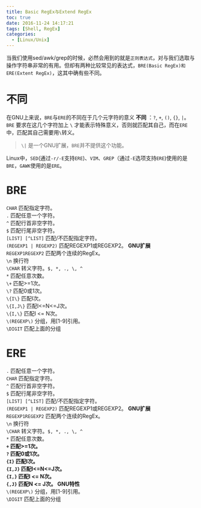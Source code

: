 ```yaml
---
title: Basic RegEx与Extend RegEx
toc: true
date: 2016-11-24 14:17:21
tags: [Shell, RegEx]
categories: 
  - [Linux/Unix]
---
```

当我们使用sed/awk/grep的时候，必然会用到的就是`正则表达式`，对与我们选取与操作字符串非常的有用。但却有两种比较常见的表达式，`BRE(Basic RegEx)和ERE(Extent RegEx)`，这其中确有些不同。
<!--more-->
# 不同
在GNU上来说，`BRE`与`ERE`的不同在于几个元字符的意义 __不同__ ：`?`, `+`, `()`, `{}`, `|`。  
`BRE` 要求在这几个字符加上 `\` 才能表示特殊意义，否则就匹配其自己，而在`ERE`中，匹配其自己需要用`\`转义。
>`\|` 是一个GNU扩展，`BRE`并不提供这个功能。  

Linux中，`SED`(通过`-r/-E`支持`ERE`)、`VIM`、`GREP`（通过`-E`选项支持`ERE`)使用的是`BRE`，`GAWK`使用的是`ERE`。
# BRE
`CHAR`	匹配指定字符。  
`.`	匹配任意一个字符。  
`^`	匹配行首非空字符。  
`$`	匹配行尾非空字符。  
`[LIST] [^LIST]`	匹配/不匹配指定字符。  
`(REGEXP1 | REGEXP2)`	匹配REGEXP1或REGEXP2。 __GNU扩展__  
`REGEXP1REGEXP2`	匹配两个连续的RegEx。  
`\n`	换行符  
`\CHAR`	转义字符。`$, *, ., \, ^`  
`*`	匹配任意次数。  
`\+`	匹配>=1次。  
`\?`	匹配0或1次。  
`\{I\}`	匹配I次。  
`\{I,J\}`	匹配I<=N<=J次。  
`\{I,\}`	匹配I <= N次。  
`\(REGEXP\)`	分组，用\[1-9]引用。  
`\DIGIT`	匹配上面的分组  


# ERE

`.`	匹配任意一个字符。  
`CHAR`	匹配指定字符。  
`^`	匹配行首非空字符。  
`$`	匹配行尾非空字符。  
`[LIST] [^LIST]`	匹配/不匹配指定字符。  
`(REGEXP1 | REGEXP2)`	匹配REGEXP1或REGEXP2。 __GNU扩展__  
`REGEXP1REGEXP2`	匹配两个连续的RegEx。  
`\n`	换行符  
`\CHAR`	转义字符。`$, *, ., \, ^`  
`*`	匹配任意次数。  
__`+`	匹配>=1次。__  
__`?`	匹配0或1次。__  
__`{I}`	匹配I次。__  
__`{I,J}`	匹配I<=N<=J次。__  
__`{I,}`	匹配I <= N次。__  
__`{,J}`	匹配N <= J次。 GNU特性__  
`\(REGEXP\)`	分组，用\[1-9]引用。  
`\DIGIT`	匹配上面的分组  

